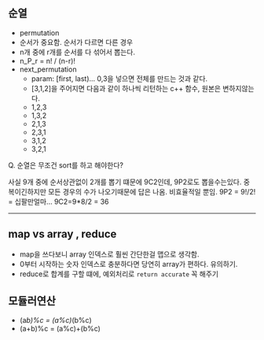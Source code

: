 ## 순열

- permutation
- 순서가 중요함. 순서가 다르면 다른 경우
- n개 중에 r개를 순서를 다 섞어서 뽑는다.
- n_P_r = n! / (n-r)!
- next_permutation
  - param: [first, last)... 0,3을 넣으면 전체를 만드는 것과 같다.
  - [3,1,2]을 주어지면 다음과 같이 하나씩 리턴하는 c++ 함수, 원본은 변하지않는다.
  - 1,2,3
  - 1,3,2
  - 2,1,3
  - 2,3,1
  - 3,1,2
  - 3,2,1

Q. 순열은 무조건 sort를 하고 해야한다?

사실 9개 중에 순서상관없이 2개를 뽑기 떄문에 9C2인데,
9P2로도 뽑을수는있다. 중복이긴하지만 모든 경우의 수가 나오기때문에 답은 나옴. 비효율적일 뿐임.
9P2 = 9!/2! = 십팔만얼마...
9C2=9\*8/2 = 36

---

## map vs array , reduce

- map을 쓰다보니 array 인덱스로 훨씬 간단한걸 맵으로 생각함.
- 0부터 시작하는 숫자 인덱스로 충분하다면 당연히 array가 편하다. 유의하기.
- reduce로 합계를 구할 떄에, 예외처리로 `return accurate` 꼭 해주기

## 모듈러연산

- (a*b)%c = (a%c)*(b%c)
- (a+b)%c = (a%c)+(b%c)
